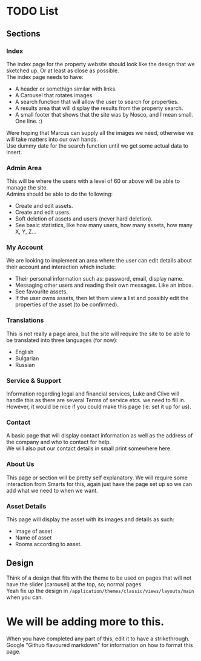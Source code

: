 # TODO List

## Sections

### Index
The index page for the property website should look like the design that we sketched up. Or at least as close as possible.  
The index page needs to have:
 - A header or somethign similar with links.
 - A Carousel that rotates images.
 - A search function that will allow the user to search for properties.
 - A results area that will display the results from the property search.
 - A small footer that shows that the site was by Nosco, and I mean small. One line. :)  
  
Were hoping that Marcus can supply all the images we need, otherwise we will take matters into our own hands.  
Use dummy date for the search function until we get some actual data to insert.

### Admin Area
This will be where the users with a level of 60 or above will be able to manage the site.  
Admins should be able to do the following:  
 - Create and edit assets.
 - Create and edit users.
 - Soft deletion of assets and users (never hard deletion).
 - See basic statistics, like how many users, how many assets, how many X, Y, Z...  

### My Account
We are looking to implement an area where the user can edit details about their account and interaction which include:
 - Their personal information such as: password, email, display name.
 - Messaging other users and reading their own messages. Like an inbox.
 - See favourite assets.
 - If the user owns assets, then let them view a list and possibly edit the properties of the asset (to be confirmed).

### Translations  
This is not really a page area, but the site will require the site to be able to be translated into three languages (for now):
 - English
 - Bulgarian
 - Russian

### Service & Support  
Information regarding legal and financial services, Luke and Clive will handle this as there are several Terms of service etcs. we need to fill in.  
However, it would be nice if you could make this page (ie: set it up for us).

### Contact  
A basic page that will display contact information as well as the address of the company and who to contact for help.  
We will also put our contact details in small print somewhere here.

### About Us  
This page or section will be pretty self explanatory. We will require some interaction from Smarts for this, again just have the page set up so we can add what we need to when we want.

### Asset Details  
This page will display the asset with its images and details as such:
 - Image of asset
 - Name of asset
 - Rooms according to asset.

## Design
Think of a design that fits with the theme to be used on pages that will not have the slider (carousel) at the top, so; normal pages.  
Yeah fix up the design in `/application/themes/classic/views/layouts/main` when you can.

# We will be adding more to this.  
When you have completed any part of this, edit it to have a strikethrough.  
Google "Github flavoured markdown" for information on how to format this page.